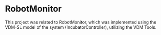 # RobotMonitor
This project was related to RobotMonitor, which was implemented using the VDM-SL model of the system (IncubatorController), utilizing the VDM Tools.
